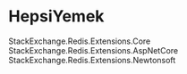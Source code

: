 # HepsiYemek

StackExchange.Redis.Extensions.Core
StackExchange.Redis.Extensions.AspNetCore
StackExchange.Redis.Extensions.Newtonsoft
